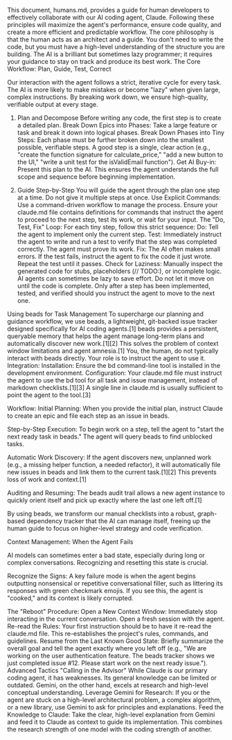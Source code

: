 This document, humans.md, provides a guide for human developers to effectively collaborate with our AI coding agent, Claude. Following these principles will maximize the agent's performance, ensure code quality, and create a more efficient and predictable workflow.
The core philosophy is that the human acts as an architect and a guide. You don't need to write the code, but you must have a high-level understanding of the structure you are building. The AI is a brilliant but sometimes lazy programmer; it requires your guidance to stay on track and produce its best work.
The Core Workflow: Plan, Guide, Test, Correct

Our interaction with the agent follows a strict, iterative cycle for every task. The AI is more likely to make mistakes or become "lazy" when given large, complex instructions. By breaking work down, we ensure high-quality, verifiable output at every stage.

1. Plan and Decompose
Before writing any code, the first step is to create a detailed plan.
Break Down Epics into Phases: Take a large feature or task and break it down into logical phases.
Break Down Phases into Tiny Steps: Each phase must be further broken down into the smallest possible, verifiable steps. A good step is a single, clear action (e.g., "create the function signature for calculate_price," "add a new button to the UI," "write a unit test for the isValidEmail function").
Get AI Buy-in: Present this plan to the AI. This ensures the agent understands the full scope and sequence before beginning implementation.

2. Guide Step-by-Step
You will guide the agent through the plan one step at a time. Do not give it multiple steps at once.
Use Explicit Commands: Use a command-driven workflow to manage the process. Ensure your claude.md file contains definitions for commands that instruct the agent to proceed to the next step, test its work, or wait for your input.
The "Do, Test, Fix" Loop: For each tiny step, follow this strict sequence:
Do: Tell the agent to implement only the current step.
Test: Immediately instruct the agent to write and run a test to verify that the step was completed correctly. The agent must prove its work.
Fix: The AI often makes small errors. If the test fails, instruct the agent to fix the code it just wrote. Repeat the test until it passes.
Check for Laziness: Manually inspect the generated code for stubs, placeholders (// TODO:), or incomplete logic. AI agents can sometimes be lazy to save effort. Do not let it move on until the code is complete.
Only after a step has been implemented, tested, and verified should you instruct the agent to move to the next one.

Using beads for Task Management
To supercharge our planning and guidance workflow, we use beads, a lightweight, git-backed issue tracker designed specifically for AI coding agents.[1] beads provides a persistent, queryable memory that helps the agent manage long-term plans and automatically discover new work.[1][2] This solves the problem of context window limitations and agent amnesia.[1]
You, the human, do not typically interact with beads directly. Your role is to instruct the agent to use it.
Integration:
Installation: Ensure the bd command-line tool is installed in the development environment.
Configuration: Your claude.md file must instruct the agent to use the bd tool for all task and issue management, instead of markdown checklists.[1][3] A single line in claude.md is usually sufficient to point the agent to the tool.[3]

Workflow:
Initial Planning: When you provide the initial plan, instruct Claude to create an epic and file each step as an issue in beads.

Step-by-Step Execution: To begin work on a step, tell the agent to "start the next ready task in beads." The agent will query beads to find unblocked tasks.

Automatic Work Discovery: If the agent discovers new, unplanned work (e.g., a missing helper function, a needed refactor), it will automatically file new issues in beads and link them to the current task.[1][2] This prevents loss of work and context.[1]

Auditing and Resuming: The beads audit trail allows a new agent instance to quickly orient itself and pick up exactly where the last one left off.[1]

By using beads, we transform our manual checklists into a robust, graph-based dependency tracker that the AI can manage itself, freeing up the human guide to focus on higher-level strategy and code verification.

Context Management: When the Agent Fails

AI models can sometimes enter a bad state, especially during long or complex conversations. Recognizing and resetting this state is crucial.

Recognize the Signs: A key failure mode is when the agent begins outputting nonsensical or repetitive conversational filler, such as littering its responses with green checkmark emojis. If you see this, the agent is "cooked," and its context is likely corrupted.

The "Reboot" Procedure:
Open a New Context Window: Immediately stop interacting in the current conversation. Open a fresh session with the agent.
Re-read the Rules: Your first instruction should be to have it re-read the claude.md file. This re-establishes the project's rules, commands, and guidelines.
Resume from the Last Known Good State: Briefly summarize the overall goal and tell the agent exactly where you left off (e.g., "We are working on the user authentication feature. The beads tracker shows we just completed issue #12. Please start work on the next ready issue.").
Advanced Tactics
"Calling in the Advisor"
While Claude is our primary coding agent, it has weaknesses. Its general knowledge can be limited or outdated. Gemini, on the other hand, excels at research and high-level conceptual understanding.
Leverage Gemini for Research: If you or the agent are stuck on a high-level architectural problem, a complex algorithm, or a new library, use Gemini to ask for principles and explanations.
Feed the Knowledge to Claude: Take the clear, high-level explanation from Gemini and feed it to Claude as context to guide its implementation. This combines the research strength of one model with the coding strength of another.